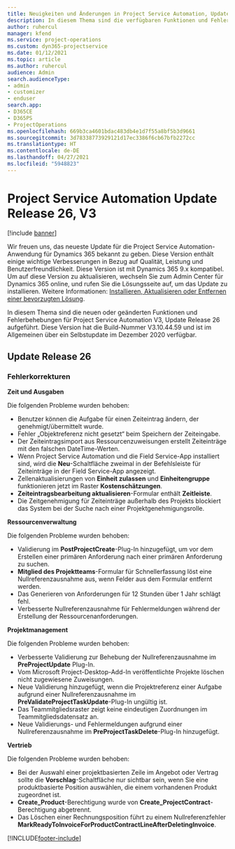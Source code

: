 ```yaml
---
title: Neuigkeiten und Änderungen in Project Service Automation, Update Release 26, V3
description: In diesem Thema sind die verfügbaren Funktionen und Fehlerbehebungen für Project Service Automation Update Release 26, V3 aufgeführt.
author: ruhercul
manager: kfend
ms.service: project-operations
ms.custom: dyn365-projectservice
ms.date: 01/12/2021
ms.topic: article
ms.author: ruhercul
audience: Admin
search.audienceType:
- admin
- customizer
- enduser
search.app:
- D365CE
- D365PS
- ProjectOperations
ms.openlocfilehash: 669b3ca4601bdac483db4e1d7f55a8bf5b3d9661
ms.sourcegitcommit: 3d78338773929121d17ec3386f6cb67bfb2272cc
ms.translationtype: HT
ms.contentlocale: de-DE
ms.lasthandoff: 04/27/2021
ms.locfileid: "5948823"
---
```

# <a name="project-service-automation-update-release-26-v3"></a>Project Service Automation Update Release 26, V3

[!include [banner](../includes/psa-now-project-operations.md)]

Wir freuen uns, das neueste Update für die Project Service Automation-Anwendung für Dynamics 365 bekannt zu geben. Diese Version enthält einige wichtige Verbesserungen in Bezug auf Qualität, Leistung und Benutzerfreundlichkeit. Diese Version ist mit Dynamics 365 9.x kompatibel. Um auf diese Version zu aktualisieren, wechseln Sie zum Admin Center für Dynamics 365 online, und rufen Sie die Lösungsseite auf, um das Update zu installieren. Weitere Informationen: [Installieren, Aktualisieren oder Entfernen einer bevorzugten Lösung](/power-platform/admin/install-remove-preferred-solution).

In diesem Thema sind die neuen oder geänderten Funktionen und Fehlerbehebungen für Project Service Automation V3, Update Release 26 aufgeführt. Diese Version hat die Build-Nummer V3.10.44.59 und ist im Allgemeinen über ein Selbstupdate im Dezember 2020 verfügbar.

## <a name="update-release-26"></a>Update Release 26

### <a name="bug-fixes"></a>Fehlerkorrekturen

**Zeit und Ausgaben**

Die folgenden Probleme wurden behoben:

- Benutzer können die Aufgabe für einen Zeiteintrag ändern, der genehmigt/übermittelt wurde.
- Fehler „Objektreferenz nicht gesetzt“ beim Speichern der Zeiteingabe.
- Der Zeiteintragsimport aus Ressourcenzuweisungen erstellt Zeiteinträge mit den falschen DateTime-Werten.
- Wenn Project Service Automation und die Field Service-App installiert sind, wird die **Neu**-Schaltfläche zweimal in der Befehlsleiste für Zeiteinträge in der Field Service-App angezeigt.
- Zellenaktualisierungen von **Einheit zulassen** und **Einheitengruppe** funktionieren jetzt im Raster **Kostenschätzungen**.
- **Zeiteintragsbearbeitung aktualisieren**-Formular enthält **Zeitleiste**.
- Die Zeitgenehmigung für Zeiteinträge außerhalb des Projekts blockiert das System bei der Suche nach einer Projektgenehmigungsrolle.

**Ressourcenverwaltung**

Die folgenden Probleme wurden behoben:

- Validierung im **PostProjectCreate**-Plug-In hinzugefügt, um vor dem Erstellen einer primären Anforderung nach einer primären Anforderung zu suchen.
- **Mitglied des Projektteams**-Formular für Schnellerfassung löst eine Nullreferenzausnahme aus, wenn Felder aus dem Formular entfernt werden.
- Das Generieren von Anforderungen für 12 Stunden über 1 Jahr schlägt fehl.
- Verbesserte Nullreferenzausnahme für Fehlermeldungen während der Erstellung der Ressourcenanforderungen.

**Projektmanagement**

Die folgenden Probleme wurden behoben:

- Verbesserte Validierung zur Behebung der Nullreferenzausnahme im **PreProjectUpdate** Plug-In.
- Vom Microsoft Project-Desktop-Add-In veröffentlichte Projekte löschen nicht zugewiesene Zuweisungen.
- Neue Validierung hinzugefügt, wenn die Projektreferenz einer Aufgabe aufgrund einer Nullreferenzausnahme im **PreValidateProjectTaskUpdate**-Plug-In ungültig ist.
- Das Teammitgliedsraster zeigt keine eindeutigen Zuordnungen im Teammitgliedsdatensatz an.
- Neue Validierungs- und Fehlermeldungen aufgrund einer Nullreferenzausnahme im **PreProjectTaskDelete**-Plug-In hinzugefügt.

**Vertrieb**

Die folgenden Probleme wurden behoben:

- Bei der Auswahl einer projektbasierten Zeile im Angebot oder Vertrag sollte die **Vorschlag**-Schaltfläche nur sichtbar sein, wenn Sie eine produktbasierte Position auswählen, die einem vorhandenen Produkt zugeordnet ist.
- **Create_Product**-Berechtigung wurde von **Create_ProjectContract**-Berechtigung abgetrennt.
- Das Löschen einer Rechnungsposition führt zu einem Nullreferenzfehler **MarkReadyToInvoiceForProductContractLineAfterDeletingInvoice**.


[!INCLUDE[footer-include](../includes/footer-banner.md)]